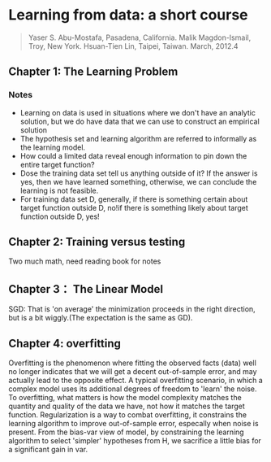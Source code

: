 # Learning from data: a short course
> Yaser S. Abu-Mostafa, Pasadena, California. Malik Magdon-Ismail, Troy, New York. Hsuan-Tien Lin, Taipei, Taiwan. March, 2012.4

## Chapter 1: The Learning Problem

### Notes
- Learning  on data is used in situations where we don't have an analytic solution, but we do have data that we can use to construct an empirical solu­tion
- The hypothesis set and learning algorithm are referred to informally as the learning model.
- How could a limited data reveal enough information to pin down the entire target function?
- Dose the training data set tell us anything outside of it? If the answer is yes, then we have learned something, otherwise, we can conclude the learning is not feasible.
- For training data set D, generally, if there is something certain about target function outside D, no!if there is something likely about target function outside D, yes!

## Chapter 2: Training versus testing

Two much math, need reading book for notes

## Chapter 3： The Linear Model
SGD: That is 'on average' the minimization proceeds in the right direction, but is a bit wiggly.(The expectation is the same as GD).

## Chapter 4: overfitting
Overfitting is the phenomenon where fitting the observed facts (data) well no longer indicates that we will get a decent out-of-sample error, and may actually lead to the opposite effect.
A typical overfitting scenario, in which a complex model uses its additional degrees of freedom to 'learn' the noise.
To overfitting, what matters is how the model complexity matches the quantity and quality of the data we have, not how it matches the target function.
Regularization is a way to combat overfitting, it constrains the learning algorithm to improve out-of-sample error, especally when noise is present.
From the bias-var view of model, by constraining the learning algorithm to select 'simpler' hypotheses from H, we sacrifice a little bias for a significant gain in var.
